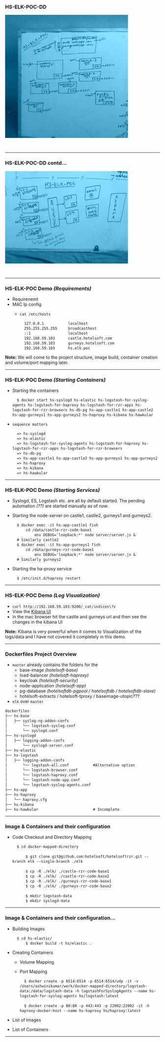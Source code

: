 
### HS-ELK-POC-DD

<img src="images/deployment-local-1.jpg" style="width: 400px; height: 400px; margin-bottom: 30px;" />

---

### HS-ELK-POC-DD contd...

<img src="images/deployment-local-2.jpg" style="width: 400px; height: 300px; margin-bottom: 30px;" />

---

### HS-ELK-POC Demo _(Requirements)_

- Requirenemt
- MAC Ip config 
	- `cat /etc/hosts`
		
			127.0.0.1           localhost
			255.255.255.255     broadcasthost
			::1                 localhost
			192.168.59.103      castle.hotelsoft.com
			192.168.59.103      gurneys.hotelsoft.com
			192.168.59.103      hs.elk.poc
			
**Note:** We will come to the project structure, image build, container creation and volume/port mapping later.

---

### HS-ELK-POC Demo _(Starting Containers)_
								
- Starting the containers	

		$ docker start hs-syslogd hs-elastic hs-logstash-for-syslog-agents hs-logstash-for-haproxy hs-logstash-for-rzr-apps hs-logstash-for-rzr-browsers hs-db-pg hs-app-castle1 hs-app-castle2 hs-app-gurneys1 hs-app-gurneys2 hs-haproxy hs-kibana hs-hawkular
	
- `sequence matters`
	
		=> hs-syslogd
		=> hs-elastic
		=> hs-logstash-for-syslog-agents hs-logstash-for-haproxy hs-logstash-for-rzr-apps hs-logstash-for-rzr-browsers 
		=> hs-db-pg 
		=> hs-app-castle1 hs-app-castle2 hs-app-gurneys1 hs-app-gurneys2 
		=> hs-haproxy 
		=> hs-kibana 
		=> hs-hawkular

---

### HS-ELK-POC Demo _(Starting Services)_
	

- Syslogd, ES, Logstash etc. are all by default started. The pending automation _(??)_ are started manually as of now.
- Starting the node-server on castle1, castle2, gurneys1 and gurneys2.

		$ docker exec -it hs-app-castle1 fish
			cd /data/castle-rzr-code-base1
				env DEBUG='loopback:*' node server/server.js &
		# Similarly castle2
		$ docker exec -it hs-app-gurneys1 fish
			cd /data/gurneys-rzr-code-base1
				env DEBUG='loopback:*' node server/server.js &
		# Similarly gurneys2

- Starting the ha-proxy service
		
		$ /etc/init.d/haproxy restart
		
---

### HS-ELK-POC Demo _(Log Visualization)_

- `curl http://192.168.59.103:9200/_cat/indices\?v`
- View the [Kibana UI](http://192.168.59.103:5601/)
- in the mac browser hit the castle and gurneys url and then see the changes in the kibana UI

**Note:** Kibana is very powerful when it comes to Visualization of the logs/data and I have not covered it completely in this demo.

---

### Dockerfiles Project Overview

- `master` already contains the folders for the 
	- base-image _(hotelsoft-base)_ 
	- load-balancer _(hotelsoft-haproxy)_
	- keycloak _(hotelsoft-security)_
	- node-application _(hotelsoft-app)_
	- pg-database _(hotelsoftdb-pgpool / hotelsoftdb / hotelsoftdb-slave)_ 
	- hotelsoft-extracts / hotelsoft-tproxy / baseimage-utopic???
- `elk` over `master`

```
dockerfiles
├── hs-base                
│   ├── syslog-ng-addon-confs
│       └── logstash-syslog.conf
│       └── syslogd.conf
├── hs-syslogd  
│   ├── logging-addon-confs
│       └── syslogd-server.conf
├── hs-elastic
├── hs-logstash  
│   ├── logging-addon-confs
│       └── logstash-all.conf           #Alternative option
│       └── logstash-browser.conf 
│       └── logstash-haproxy.conf
│       └── logstash-node-app.conf
│       └── logstash-syslog-agents.conf
├── hs-app
├── hs-haproxy 
│   └── haproxy.cfg
├── hs-kibana
├── hs-hawkular                         # Incomplete
```

---

### Image & Containers and their configuration

- Code Checkout and Directory Mapping

		$ cd docker-mapped-directory
			
			$ git clone git@github.com:hotelsoft/hotelsoftrzr.git --branch elk --single-branch ./elk
			
			$ cp -R ./elk/ ./castle-rzr-code-base1
			$ cp -R ./elk/ ./castle-rzr-code-base2
			$ cp -R ./elk/ ./gurneys-rzr-code-base1
			$ cp -R ./elk/ ./gurneys-rzr-code-base2
			
			$ mkdir logstash-data
			$ mkdir syslogd-data  

---

### Image & Containers and their configuration...

- Building Images

		$ cd hs-elastic/
			$ docker build -t hs/elastic .

- Creating Containers
	- Volume Mapping
	- Port Mapping

			$ docker create -p 6514:6514 -p 6514:6514/udp -it -v /Users/ashwinikumar/work/docker-mapped-directory/logstash-data:/data/logstash-data -h logstashForSyslogAgents --name hs-logstash-for-syslog-agents hs/logstash:latest
			
			$ docker create -p 80:80 -p 443:443 -p 22002:22002 -it -h haproxy-docker-host --name hs-haproxy hs/haproxy:latest

- List of Images
- List of Containers

---

